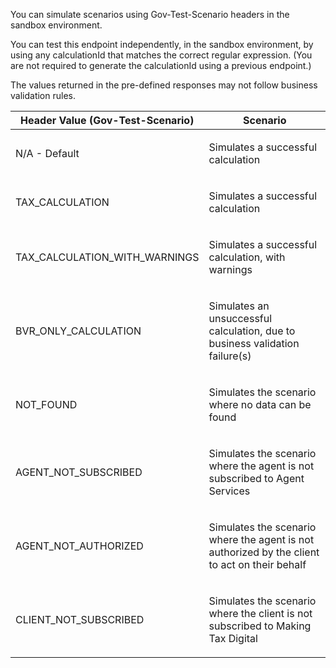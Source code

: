 <p>You can simulate scenarios using Gov-Test-Scenario headers in the sandbox environment.<p>

<p>You can test this endpoint independently, in the sandbox environment, by using any calculationId that matches the correct regular expression. 
(You are not required to generate the calculationId using a previous endpoint.)</p>

<p>The values returned in the pre-defined responses may not follow business validation rules.</p>

<table>
    <thead>
        <tr>
            <th>Header Value (Gov-Test-Scenario)</th>
            <th>Scenario</th>
        </tr>
    </thead>
    <tbody>
        <tr>
            <td><p>N/A - Default</p></td>
            <td><p>Simulates a successful calculation</p></td>
        </tr>
        <tr>
            <td><p>TAX_CALCULATION</p></td>
            <td><p>Simulates a successful calculation</p></td>
        </tr>
        <tr>
            <td><p>TAX_CALCULATION_WITH_WARNINGS</p></td>
            <td><p>Simulates a successful calculation, with warnings</p></td>
        </tr>
        <tr>
            <td><p>BVR_ONLY_CALCULATION</p></td>
            <td><p>Simulates an unsuccessful calculation, due to business validation failure(s)</p></td>
        </tr> 
        <tr>
            <td><p>NOT_FOUND</p></td>
            <td><p>Simulates the scenario where no data can be found</p></td>
        </tr>
        <tr>
            <td><p>AGENT_NOT_SUBSCRIBED</p></td>
            <td><p>Simulates the scenario where the agent is not subscribed to Agent Services</p></td>
        </tr>
        <tr>
            <td><p>AGENT_NOT_AUTHORIZED</p></td>
            <td><p>Simulates the scenario where the agent is not authorized by the client to act on their behalf</p></td>
        </tr>
        <tr>
            <td><p>CLIENT_NOT_SUBSCRIBED</p></td>
            <td><p>Simulates the scenario where the client is not subscribed to Making Tax Digital</p></td>
        </tr>
    </tbody>
</table>